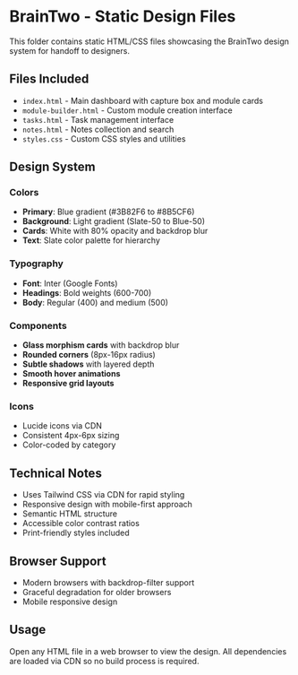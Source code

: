 # BrainTwo - Static Design Files

This folder contains static HTML/CSS files showcasing the BrainTwo design system for handoff to designers.

## Files Included

- `index.html` - Main dashboard with capture box and module cards
- `module-builder.html` - Custom module creation interface
- `tasks.html` - Task management interface
- `notes.html` - Notes collection and search
- `styles.css` - Custom CSS styles and utilities

## Design System

### Colors
- **Primary**: Blue gradient (#3B82F6 to #8B5CF6)
- **Background**: Light gradient (Slate-50 to Blue-50)
- **Cards**: White with 80% opacity and backdrop blur
- **Text**: Slate color palette for hierarchy

### Typography
- **Font**: Inter (Google Fonts)
- **Headings**: Bold weights (600-700)
- **Body**: Regular (400) and medium (500)

### Components
- **Glass morphism cards** with backdrop blur
- **Rounded corners** (8px-16px radius)
- **Subtle shadows** with layered depth
- **Smooth hover animations**
- **Responsive grid layouts**

### Icons
- Lucide icons via CDN
- Consistent 4px-6px sizing
- Color-coded by category

## Technical Notes

- Uses Tailwind CSS via CDN for rapid styling
- Responsive design with mobile-first approach
- Semantic HTML structure
- Accessible color contrast ratios
- Print-friendly styles included

## Browser Support
- Modern browsers with backdrop-filter support
- Graceful degradation for older browsers
- Mobile responsive design

## Usage
Open any HTML file in a web browser to view the design. All dependencies are loaded via CDN so no build process is required.